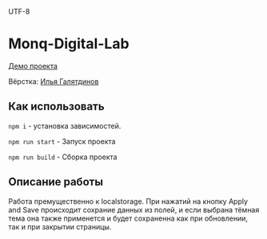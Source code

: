 UTF-8
  # Monq-Digital-Lab

[Демо проекта](https://nivaiz.github.io/Monq-Digital-Lab/build/index.html)

Вёрстка: [Илья Галятдинов](https://github.com/NivaiZ/)

## Как использовать

`npm i` - установка зависимостей.

`npm run start` - Запуск проекта

`npm run build` - Сборка проекта


## Описание работы
Работа премущественно к localstorage. При нажатий на кнопку Apply and Save происходит сохрание данных из полей, и если выбрана тёмная тема она также применется и будет сохраненна как при обновлении, так и при закрытии страницы.
